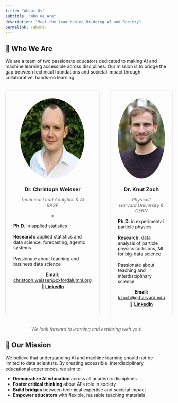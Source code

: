 ```yaml
---
title: "About Us"
subtitle: "Who We Are"
description: "Meet the team behind Bridging AI and Society"
permalink: /about/
---
```


## 👥 Who We Are

We are a team of two passionate educators dedicated to making AI and machine learning accessible across disciplines. Our mission is to bridge the gap between technical foundations and societal impact through collaborative, hands-on learning.

<div class="author-grid" style="display: grid; grid-template-columns: 1fr 1fr; gap: 2rem; margin: 2rem 0;">

<div class="author-profile" style="text-align: center; padding: 1.5rem; border: 1px solid #ddd; border-radius: 8px;">
  <div class="author-avatar" style="margin-bottom: 1rem;">
    <img src="../assets/img/headshot-christoph2_resized.jpg" alt="Dr. Christoph Weisser" style="width: 200px; height: 250px; border-radius: 50%; object-fit: cover; margin: 0 auto; display: block;">
  </div>
  
  <h3 style="margin-bottom: 0.5rem;">Dr. Christoph Weisser</h3>
  <p style="font-style: italic; margin-bottom: 1rem; color: #666;">
    Technical Lead Analytics & AI<br>
    BASF
  </p>
  
x  <div style="text-align: left; margin-bottom: 1rem;">
    <strong>Ph.D.</strong> in applied statistics<br><br>
    <strong>Research:</strong> applied statistics and data science, forecasting, agentic systems<br><br>
    Passionate about teaching and business data science
  </div>
  
  <div style="margin-top: 1rem;">
    <p style="margin: 0.25rem 0;">
      <strong>Email:</strong> <a href="mailto:christoph.weisser@oxfordalumni.org">christoph.weisser@oxfordalumni.org</a>
    </p>
    <p style="margin: 0.25rem 0;">
      💼 <a href="https://linkedin.com/in/christophweisser" target="_blank"><strong>LinkedIn</strong></a>
    </p>
  </div>
</div>

<div class="author-profile" style="text-align: center; padding: 1.5rem; border: 1px solid #ddd; border-radius: 8px;">
  <div class="author-avatar" style="margin-bottom: 1rem;">
    <img src="../assets/img/headshot-knut.jpg" alt="Dr. Knut Zoch" style="width: 200px; height: 250px; border-radius: 50%; object-fit: cover; margin: 0 auto; display: block;">
  </div>
  
  <h3 style="margin-bottom: 0.5rem;">Dr. Knut Zoch</h3>
  <p style="font-style: italic; margin-bottom: 1rem; color: #666;">
    Physicist<br>
    Harvard University & CERN
  </p>
  
  <div style="text-align: left; margin-bottom: 1rem;">
    <strong>Ph.D.</strong> in experimental particle physics<br><br>
    <strong>Research:</strong> data analysis of particle physics collisions, ML for big-data science<br><br>
    Passionate about teaching and interdisciplinary science
  </div>
  
  <div style="margin-top: 1rem;">
    <p style="margin: 0.25rem 0;">
      <strong>Email:</strong> <a href="mailto:kzoch@g.harvard.edu">kzoch@g.harvard.edu</a>
    </p>
    <p style="margin: 0.25rem 0;">
      💼 <a href="https://linkedin.com/in/knutzk" target="_blank"><strong>LinkedIn</strong></a>
    </p>
  </div>
</div>

</div>

<div style="text-align: center; margin-top: 2rem; font-style: italic; color: #666;">
  We look forward to learning and exploring with you!
</div>

## 🎯 Our Mission

We believe that understanding AI and machine learning should not be limited to data scientists. By creating accessible, interdisciplinary educational experiences, we aim to:

- **Democratize AI education** across all academic disciplines
- **Foster critical thinking** about AI's role in society
- **Build bridges** between technical expertise and societal impact
- **Empower educators** with flexible, reusable teaching materials
